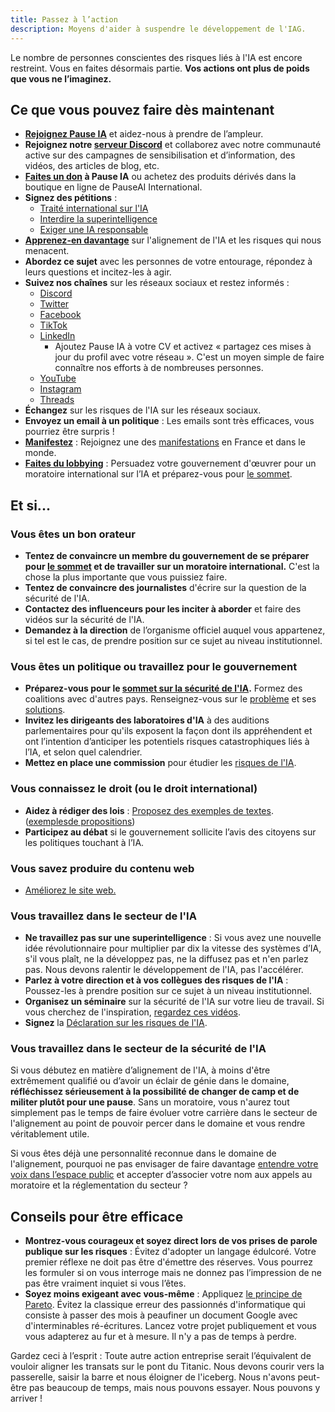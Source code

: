 ```yaml
---
title: Passez à l’action
description: Moyens d'aider à suspendre le développement de l'IAG.
---
```


Le nombre de personnes conscientes des risques liés à l'IA est encore restreint. Vous en faites désormais partie. **Vos actions ont plus de poids que vous ne l’imaginez.**

## Ce que vous pouvez faire dès maintenant

- **[Rejoignez Pause IA](/nous-rejoindre)** et aidez-nous à prendre de l’ampleur.
- **Rejoignez notre [serveur Discord](https://discord.gg/vyXGd7AeGc)** et collaborez avec notre communauté active sur des campagnes de sensibilisation et d’information, des vidéos, des articles de blog, etc.
- **[Faites un don](/dons) à Pause IA** ou achetez des produits dérivés dans la boutique en ligne de PauseAI International.
- **Signez des pétitions** :
  - [Traité international sur l'IA](https://aitreaty.org/)
  - [Interdire la superintelligence](https://www.change.org/p/ban-superintelligence-stop-ai-driven-human-extinction-risk?utm_content=cl_sharecopy_37871653_en-US%3A4&recruited_by_id=91d3fbf0-cc46-11ee-911b-5975de1bf878&utm_source=share_petition&utm_medium=copylink&utm_campaign=psf_combo_share_initial&share_bandit_exp=initial-37871653-en-US)
  - [Exiger une IA responsable](https://www.change.org/p/artificial-intelligence-time-is-running-out-for-responsible-ai-development-2a2f1a13-b63a-4d8c-979b-b144bded2f48)
- **[Apprenez-en davantage](/dangers)** sur l'alignement de l'IA et les risques qui nous menacent.
- **Abordez ce sujet** avec les personnes de votre entourage, répondez à leurs questions et incitez-les à agir.
- **Suivez nos chaînes** sur les réseaux sociaux et restez informés :
  - [Discord](https://discord.gg/vyXGd7AeGc)
  - [Twitter](https://twitter.com/pause_ia)
  - [Facebook](https://www.facebook.com/Pause.IA)
  - [TikTok](https://www.tiktok.com/@pause_ia)
  - [LinkedIn](https://www.linkedin.com/company/pause-ia/)
    - Ajoutez Pause IA à votre CV et activez « partagez ces mises à jour du profil avec votre réseau ». C'est un moyen simple de faire connaître nos efforts à de nombreuses personnes.
  - [YouTube](https://www.youtube.com/@Pause_IA)
  - [Instagram](https://www.instagram.com/pause_ia)
  - [Threads](https://www.threads.net/@pause_ia)
- **Échangez** sur les risques de l'IA sur les réseaux sociaux.
- **Envoyez un email à un politique** : Les emails sont très efficaces, vous pourriez être surpris !
- **[Manifestez](https://pauseai.info/protests)** : Rejoignez une des [manifestations](https://pauseai.info/protests) en France et dans le monde.
- **[Faites du lobbying](https://pauseai.info/lobby-tips)** : Persuadez votre gouvernement d'œuvrer pour un moratoire international sur l’IA et préparez-vous pour [le sommet](https://pauseai.info/summit).

## Et si...

### Vous êtes un bon orateur

- **Tentez de convaincre un membre du gouvernement de se préparer pour [le sommet](https://pauseai.info/summit) et de travailler sur un moratoire international.** C'est la chose la plus importante que vous puissiez faire.
- **Tentez de convaincre des journalistes** d'écrire sur la question de la sécurité de l'IA.
- **Contactez des influenceurs pour les inciter à aborder** et faire des vidéos sur la sécurité de l'IA.
- **Demandez à la direction** de l’organisme officiel auquel vous appartenez, si tel est le cas, de prendre position sur ce sujet au niveau institutionnel.

### Vous êtes un politique ou travaillez pour le gouvernement

- **Préparez-vous pour le [sommet sur la sécurité de l'IA](https://pauseai.info/summit).** Formez des coalitions avec d'autres pays. Renseignez-vous sur le [problème](/dangers) et ses [solutions](/propositions).
- **Invitez les dirigeants des laboratoires d'IA** à des auditions parlementaires pour qu'ils exposent la façon dont ils appréhendent et ont l’intention d’anticiper les potentiels risques catastrophiques liés à l’IA, et selon quel calendrier.
- **Mettez en place une commission** pour étudier les [risques de l'IA](/dangers).

### Vous connaissez le droit (ou le droit international)

- **Aidez à rédiger des lois** : [Proposez des exemples de textes](https://www.campaignforaisafety.org/celebrating-the-winners-law-student-moratorium-treaty-competition/). ([exemples](https://futureoflife.org/wp-content/uploads/2023/04/FLI_Policymaking_In_The_Pause.pdf)[de propositions](https://www.openphilanthropy.org/research/12-tentative-ideas-for-us-ai-policy/))
- **Participez au débat** si le gouvernement sollicite l’avis des citoyens sur les politiques touchant à l’IA.

### Vous savez produire du contenu web

- [Améliorez le site web.](https://github.com/moiri-gamboni/pauseai-france)

### Vous travaillez dans le secteur de l'IA

- **Ne travaillez pas sur une superintelligence** : Si vous avez une nouvelle idée révolutionnaire pour multiplier par dix la vitesse des systèmes d’IA, s'il vous plaît, ne la développez pas, ne la diffusez pas et n'en parlez pas. Nous devons ralentir le développement de l'IA, pas l'accélérer.
- **Parlez à votre direction et à vos collègues des risques de l'IA** : Poussez-les à prendre position sur ce sujet à un niveau institutionnel.
- **Organisez un séminaire** sur la sécurité de l'IA sur votre lieu de travail. Si vous cherchez de l'inspiration, [regardez ces vidéos](https://pauseai.info/learn#videos).
- **Signez** la [Déclaration sur les risques de l'IA](https://www.safe.ai/work/statement-on-ai-risk).

### Vous travaillez dans le secteur de la sécurité de l'IA

Si vous débutez en matière d’alignement de l'IA, à moins d'être extrêmement qualifié ou d’avoir un éclair de génie dans le domaine, **réfléchissez sérieusement à la possibilité de changer de camp et de militer plutôt pour une pause**. Sans un moratoire, vous n'aurez tout simplement pas le temps de faire évoluer votre carrière dans le secteur de l'alignement au point de pouvoir percer dans le domaine et vous rendre véritablement utile.

Si vous êtes déjà une personnalité reconnue dans le domaine de l'alignement, pourquoi ne pas envisager de faire davantage [entendre votre voix dans l’espace public](https://twitter.com/TrustlessState/status/1651538022360285187) et accepter d’associer votre nom aux appels au moratoire et la réglementation du secteur ?

## Conseils pour être efficace

- **Montrez-vous courageux et soyez direct lors de vos prises de parole publique sur les risques** : Évitez d'adopter un langage édulcoré. Votre premier réflexe ne doit pas être d'émettre des réserves. Vous pourrez les formuler si on vous interroge mais ne donnez pas l’impression de ne pas être vraiment inquiet si vous l’êtes.
- **Soyez moins exigeant avec vous-même** : Appliquez [le principe de Pareto](https://fr.wikipedia.org/wiki/Principe_de_Pareto). Évitez la classique erreur des passionnés d'informatique qui consiste à passer des mois à peaufiner un document Google avec d'interminables ré-écritures. Lancez votre projet publiquement et vous vous adapterez au fur et à mesure. Il n'y a pas de temps à perdre.

Gardez ceci à l’esprit : Toute autre action entreprise serait l’équivalent de vouloir aligner les transats sur le pont du Titanic. Nous devons courir vers la passerelle, saisir la barre et nous éloigner de l'iceberg. Nous n'avons peut-être pas beaucoup de temps, mais nous pouvons essayer. Nous pouvons y arriver !
